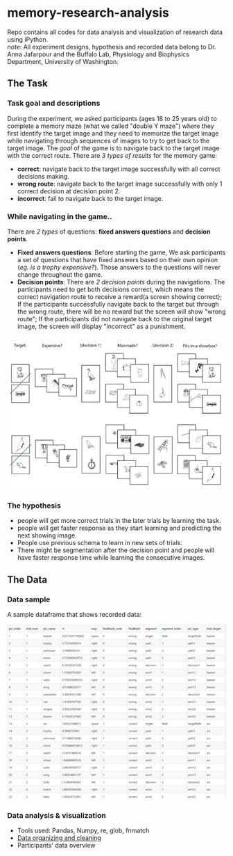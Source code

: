 # **memory-research-analysis**
Repo contains all codes for data analysis and visualization of research data using iPython. <br>
_note_: All experiment designs, hypothesis and recorded data belong to Dr. Anna Jafarpour and the Buffalo Lab, Physiology and Biophysics Department, University of Washington.


## The Task
### Task goal and descriptions
During the experiment, we asked participants (ages 18 to 25 years old) to complete a memory maze (what we called "double Y maze") where they first identify the target image and they need to memorize the target image while navigating through sequences of images to try to get back to the target image. The _goal_ of the game is to navigate back to the target image with the correct route. There are _3 types of results_ for the memory game:
- **correct**: navigate back to the target image successfully with all correct decisions making.
- **wrong route**: navigate back to the target image successfully with only 1 correct decision at decision point 2.
- **incorrect**: fail to navigate back to the target image.

### While navigating in the game..
There are _2 types_ of questions: **fixed answers questions** and **decision points**.
- **Fixed answers questions**: Before starting the game, We ask participants a set of questions that have fixed answers based on their own opinion (_eg. is a trophy expensive?_). Those answers to the questions will never change throughout the game.
- **Decision points**: There are _2 decision points_ during the navigations. The participants need to get both decisions correct, which means the correct navigation route to receive a reward(a screen showing correct); If the participants successfully navigate back to the target but through the wrong route, there will be no reward but the screen will show "wrong route"; If the participants did not navigate back to the original target image, the screen will display "incorrect" as a punishment.

![maze design](doubleYmaze.png)

### The hypothesis
- people will get more correct trials in the later trials by learning the task.
- people will get faster response as they start learning and predicting the next showing image.
- People use previous schema to learn in new sets of trials.
- There might be segmentation after the decision point and people will have faster response time while learning the consecutive images.

## The Data

### Data sample
A sample dataframe that shows recorded data: 

![sample dataframe](dataframe_sample.png)

### Data analysis & visualization
- Tools used: Pandas, Numpy, re, glob, fnmatch
- [Data organizing and cleaning](https://github.com/yuany32/memory-research-analysis/blob/master/data%20summary.ipynb)
- Participants' data overview
